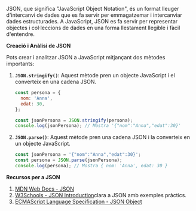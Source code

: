 JSON, que significa "JavaScript Object Notation", és un format lleuger d'intercanvi de dades que es fa servir per emmagatzemar i intercanviar dades estructurades. A JavaScript, JSON es fa servir per representar objectes i col·leccions de dades en una forma llestament llegible i fàcil d'entendre.

**Creació i Anàlisi de JSON**

Pots crear i analitzar JSON a JavaScript mitjançant dos mètodes importants:

1. **`JSON.stringify()`**: Aquest mètode pren un objecte JavaScript i el converteix en una cadena JSON.

   ```javascript
   const persona = {
     nom: 'Anna',
     edat: 30,
   };

   const jsonPersona = JSON.stringify(persona);
   console.log(jsonPersona); // Mostra '{"nom":"Anna","edat":30}'
   ```

2. **`JSON.parse()`**: Aquest mètode pren una cadena JSON i la converteix en un objecte JavaScript.

   ```javascript
   const jsonPersona = '{"nom":"Anna","edat":30}';
   const persona = JSON.parse(jsonPersona);
   console.log(persona); // Mostra { nom: 'Anna', edat: 30 }
   ```

**Recursos per a JSON**

1. [MDN Web Docs - JSON](https://developer.mozilla.org/ca/docs/Web/JavaScript/Reference/Global_Objects/JSON)
2. [W3Schools - JSON Introduction](https://www.w3schools.com/js/js_json_intro.asp)clara a JSON amb exemples pràctics.
3. [ECMAScript Language Specification - JSON Object](https://tc39.es/ecma262/#sec-json-object)
